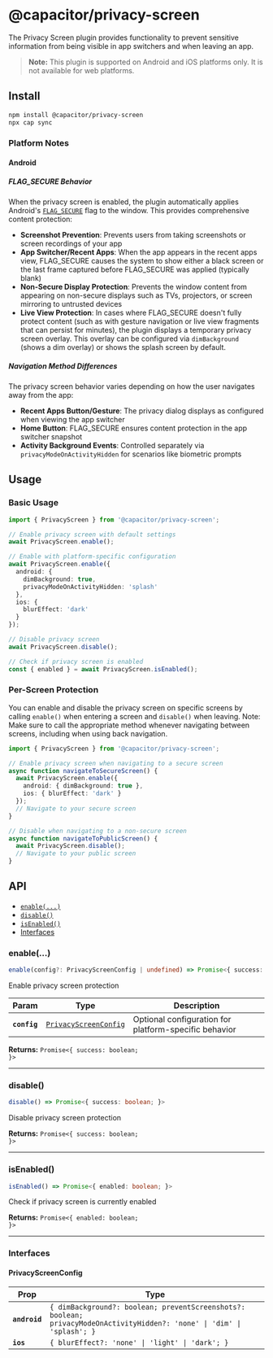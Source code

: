 # @capacitor/privacy-screen

The Privacy Screen plugin provides functionality to prevent sensitive information from being visible in app switchers and when leaving an app.

> **Note:** This plugin is supported on Android and iOS platforms only. It is not available for web platforms.

## Install

```bash
npm install @capacitor/privacy-screen
npx cap sync
```

### Platform Notes

#### Android

##### FLAG_SECURE Behavior
When the privacy screen is enabled, the plugin automatically applies Android's [`FLAG_SECURE`](https://developer.android.com/reference/android/view/WindowManager.LayoutParams#FLAG_SECURE) flag to the window. This provides comprehensive content protection:

- **Screenshot Prevention**: Prevents users from taking screenshots or screen recordings of your app
- **App Switcher/Recent Apps**: When the app appears in the recent apps view, FLAG_SECURE causes the system to show either a black screen or the last frame captured before FLAG_SECURE was applied (typically blank)
- **Non-Secure Display Protection**: Prevents the window content from appearing on non-secure displays such as TVs, projectors, or screen mirroring to untrusted devices
- **Live View Protection**: In cases where FLAG_SECURE doesn't fully protect content (such as with gesture navigation or live view fragments that can persist for minutes), the plugin displays a temporary privacy screen overlay. This overlay can be configured via `dimBackground` (shows a dim overlay) or shows the splash screen by default.

##### Navigation Method Differences
The privacy screen behavior varies depending on how the user navigates away from the app:
- **Recent Apps Button/Gesture**: The privacy dialog displays as configured when viewing the app switcher
- **Home Button**: FLAG_SECURE ensures content protection in the app switcher snapshot
- **Activity Background Events**: Controlled separately via `privacyModeOnActivityHidden` for scenarios like biometric prompts

## Usage

### Basic Usage

```typescript
import { PrivacyScreen } from '@capacitor/privacy-screen';

// Enable privacy screen with default settings
await PrivacyScreen.enable();

// Enable with platform-specific configuration
await PrivacyScreen.enable({
  android: {
    dimBackground: true,
    privacyModeOnActivityHidden: 'splash'
  },
  ios: {
    blurEffect: 'dark'
  }
});

// Disable privacy screen
await PrivacyScreen.disable();

// Check if privacy screen is enabled
const { enabled } = await PrivacyScreen.isEnabled();
```

### Per-Screen Protection

You can enable and disable the privacy screen on specific screens by calling `enable()` when entering a screen and `disable()` when leaving. Note: Make sure to call the appropriate method whenever navigating between screens, including when using back navigation.

```typescript
import { PrivacyScreen } from '@capacitor/privacy-screen';

// Enable privacy screen when navigating to a secure screen
async function navigateToSecureScreen() {
  await PrivacyScreen.enable({
    android: { dimBackground: true },
    ios: { blurEffect: 'dark' }
  });
  // Navigate to your secure screen
}

// Disable when navigating to a non-secure screen
async function navigateToPublicScreen() {
  await PrivacyScreen.disable();
  // Navigate to your public screen
}
```

## API

<docgen-index>

* [`enable(...)`](#enable)
* [`disable()`](#disable)
* [`isEnabled()`](#isenabled)
* [Interfaces](#interfaces)

</docgen-index>

<docgen-api>
<!--Update the source file JSDoc comments and rerun docgen to update the docs below-->

### enable(...)

```typescript
enable(config?: PrivacyScreenConfig | undefined) => Promise<{ success: boolean; }>
```

Enable privacy screen protection

| Param        | Type                                                                | Description                                           |
| ------------ | ------------------------------------------------------------------- | ----------------------------------------------------- |
| **`config`** | <code><a href="#privacyscreenconfig">PrivacyScreenConfig</a></code> | Optional configuration for platform-specific behavior |

**Returns:** <code>Promise&lt;{ success: boolean; }&gt;</code>

--------------------


### disable()

```typescript
disable() => Promise<{ success: boolean; }>
```

Disable privacy screen protection

**Returns:** <code>Promise&lt;{ success: boolean; }&gt;</code>

--------------------


### isEnabled()

```typescript
isEnabled() => Promise<{ enabled: boolean; }>
```

Check if privacy screen is currently enabled

**Returns:** <code>Promise&lt;{ enabled: boolean; }&gt;</code>

--------------------


### Interfaces


#### PrivacyScreenConfig

| Prop          | Type                                                                                                                               |
| ------------- | ---------------------------------------------------------------------------------------------------------------------------------- |
| **`android`** | <code>{ dimBackground?: boolean; preventScreenshots?: boolean; privacyModeOnActivityHidden?: 'none' \| 'dim' \| 'splash'; }</code> |
| **`ios`**     | <code>{ blurEffect?: 'none' \| 'light' \| 'dark'; }</code>                                                                         |

</docgen-api>
